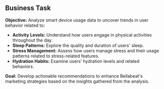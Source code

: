 ## Business Task
**Objective:** Analyze smart device usage data to uncover trends in user behavior related to:

- **Activity Levels:** Understand how users engage in physical activities throughout the day.
- **Sleep Patterns:** Explore the quality and duration of users' sleep.
- **Stress Management:** Assess how users manage stress and their usage patterns related to stress-related features.
- **Hydration Habits:** Examine users’ hydration levels and related behaviors.

**Goal:** Develop actionable recommendations to enhance Bellabeat's marketing strategies based on the insights gathered from the analysis.
